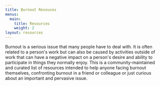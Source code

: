 ```yaml
---
title: Burnout Resouces
menus:
  main:
    title: Resources
    weight: 2
layout: resources
---
```


Burnout is a serious issue that many people have to deal with. It is often related to a person's work but can also be caused by activities outside of work that can have a negative impact on a person's desire and ability to participate in  things they normally enjoy. This is a community-maintained and curated list of resources intended to help anyone facing burnout themselves, confronting burnout in a friend or colleague or just curious about an important and pervasive issue.